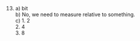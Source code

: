 13. a) bit  
    b) No, we need to measure relative to something.  
    c) 1. 2  
       2. 4  
       3. 8  
